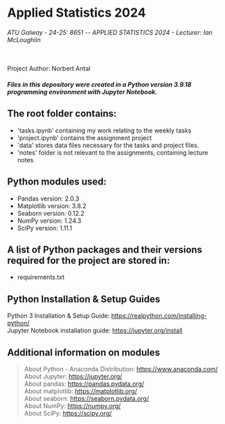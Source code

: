 # Applied Statistics 2024
###### ATU Galway - 24-25: 8651 -- APPLIED STATISTICS 2024 - Lecturer: Ian McLoughlin
<br>
Project Author: Norbert Antal
<br>

##### *Files in this depository were created in a Python version 3.9.18 programming environment with Jupyter Notebook.*<br>

## The root folder contains:
- 'tasks.ipynb' containing my work relating to the weekly tasks
- 'project.ipynb' contains the assignment project
- 'data' stores data files necessary for the tasks and project files.
- 'notes' folder is not relevant to the assignments, containing lecture notes

## Python modules used:<br>

+ Pandas version: 2.0.3<br>
+ Matplotlib version: 3.8.2<br>
+ Seaborn version: 0.12.2<br>
+ NumPy version: 1.24.3<br>
+ SciPy version: 1.11.1<br>

## A list of Python packages and their versions required for the project are stored in:
+ requirements.txt

## Python Installation & Setup Guides<br>
Python 3 Installation & Setup Guide: https://realpython.com/installing-python/<br>
Jupyter Notebook installation guide: https://jupyter.org/install<br>

## Additional information on modules<br>
>About Python - Anaconda Distribution: https://www.anaconda.com/<br>
>About Jupyter: https://jupyter.org/<br>
>About pandas: https://pandas.pydata.org/<br>
>About matplotlib: https://matplotlib.org/<br>
>About seaborn: https://seaborn.pydata.org/<br>
>About NumPy: https://numpy.org/<br>
>About SciPy: https://scipy.org/<br>
